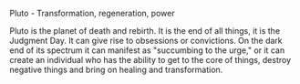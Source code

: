 Pluto - Transformation, regeneration, power

Pluto is the planet of death and rebirth. It is the end of all things, it is the Judgment Day. It can give rise to obsessions or convictions. On the dark end of its spectrum it can manifest as "succumbing to the urge," or it can create an individual who has the ability to get to the core of things, destroy negative things and bring on healing and transformation.